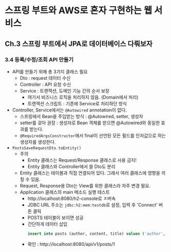# 스프링 부트와 AWS로 혼자 구현하는 웹 서비스

## Ch.3 스프링 부트에서 JPA로 데이터베이스 다뤄보자
### 3.4 등록/수정/조회 API 만들기
- API를 만들기 위해 총 3가지 클래스 필요
    - Dto : request 데이터 수신
    - Controller : API 요청 수신
    - Service : 트랜잭션, 도메인 기능 간의 순서 보장
        - 여기서 비즈니스 로직을 처리하지 않음. (Domain에서 처리)
        - 트랜잭션 스크립트 : 기존에 Service로 처리하던 방식
- Controller, Service에서는 `@Autowired` annotation이 없다.
    - 스프링에서 Bean을 주입받는 방식 : @Autowired, setter, 생성자
    - setter를 갖아 권장 : 생성자로 Bean 객체를 받으면 @Autowired와 동일한 효과를 받는다.
    - `@RequiredArgsConstructor`에서 final이 선언된 모든 필드를 인자값으로 하는 생성자를 생성한다.
- `PostsSaveRequestDto.toEntity()`
    - 주의
        - Entity 클래스는 Request/Response 클래스로 사용 금지!
        - Entity 클래스와 Controller에서 쓸 Dto도 분리
    - Entity 클래스는 테이블과 직접 연결되어 있다. 그래서 여러 클래스에 영향을 끼칠 수 있음.
    - Request, Response용 Dto는 View를 위한 클래스라 자주 변경 필요. 
    - Application 클래스의 main 메소드 실행 테스트
        - http://localhost:8080/h2-console로 ㅈ버속
        - JDBC URL 주소는 `jdbc:h2:mem:testdb`로 설정, 입력 후 'Connect' 버튼 클릭
        - POSTS 테이블이 보이면 성공
        - 간단하게 데이터 삽입
          ```SQL
          insert into posts (author, content, title) values ('author', 'content', 'title');
          ```
        - 확인 : http://localhost:8080/api/v1/posts/1
      